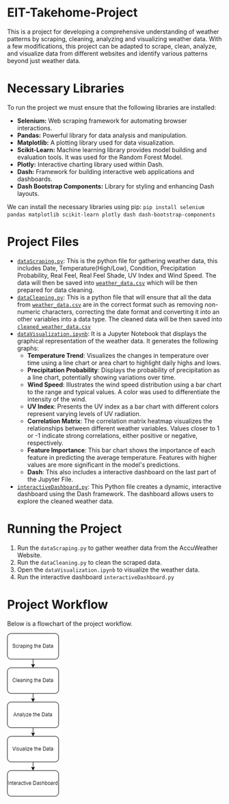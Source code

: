 # EIT-Takehome-Project
This is a project for developing a comprehensive understanding of weather patterns by scraping, cleaning, analyzing and visualizing weather data. With a few modifications, this project can be adapted to scrape, clean, analyze, and visualize data from different websites and identify various patterns beyond just weather data.

# Necessary Libraries
To run the project we must ensure that the following libraries are installed:
- **Selenium:** Web scraping framework for automating browser interactions.
- **Pandas:** Powerful library for data analysis and manipulation.
- **Matplotlib:** A plotting library used for data visualization. 
- **Scikit-Learn:** Machine learning library provides model building and evaluation tools. It was used for the Random Forest Model.
- **Plotly:** Interactive charting library used within Dash.
- **Dash:** Framework for building interactive web applications and dashboards.
- **Dash Bootstrap Components:** Library for styling and enhancing Dash layouts.

We can install the necessary libraries using pip:
`pip install selenium pandas matplotlib scikit-learn plotly dash dash-bootstrap-components`

# Project Files
- [`dataScraping.py`](dataScraping.py): This is the python file for gathering weather data, this includes Date, Temperature(High/Low), Condition, Precipitation Probability, Real Feel, Real Feel Shade, UV Index and Wind Speed. The data will then be saved into [`weather_data.csv`](weather_data.csv) which will be then prepared for data cleaning.
- [`dataCleaning.py`](dataCleaning.py): This is a python file that will ensure that all the data from [`weather_data.csv`](weather_data.csv) are in the correct format such as removing non-numeric characters, correcting the date format and converting it into an other variables into a data type. The cleaned data will be then saved into [`cleaned_weather_data.csv`](cleaned_weather_data.csv)
- [`dataVisualization.ipynb`](dataVisualization.ipynb): It is a Jupyter Notebook that displays the graphical representation of the weather data. It generates the following graphs:
  - **Temperature Trend**: Visualizes the changes in temperature over time using a line chart or area chart to highlight daily highs and lows.
  - **Precipitation Probability**: Displays the probability of precipitation as a line chart, potentially showing variations over time.
  - **Wind Speed**: Illustrates the wind speed distribution using a bar chart to the range and typical values. A color was used to differentiate the intensity of the wind. 
  - **UV Index**: Presents the UV index as a bar chart with different colors represent varying levels of UV radiation.
  - **Correlation Matrix**: The correlation matrix heatmap visualizes the relationships between different weather variables. Values closer to 1 or -1 indicate strong correlations, either positive or negative, respectively.
  - **Feature Importance**: This bar chart shows the importance of each feature in predicting the average temperature. Features with higher values are more significant in the model's predictions.
  - **Dash**: This also includes a interactive dashboard on the last part of the Jupyter File.
- [`interactiveDashboard.py`](interactiveDashboard.py): This Python file creates a dynamic, interactive dashboard using the Dash framework. The dashboard allows users to explore the cleaned weather data.

# Running the Project
1. Run the `dataScraping.py` to gather weather data from the AccuWeather Website.
2. Run the `dataCleaning.py` to clean the scraped data.
3. Open the `dataVisualization.ipynb` to visualize the weather data.
4. Run the interactive dashboard `interactiveDashboard.py`

# Project Workflow
Below is a flowchart of the project workflow.

![`Project Workflow`](project_workflow.png)

